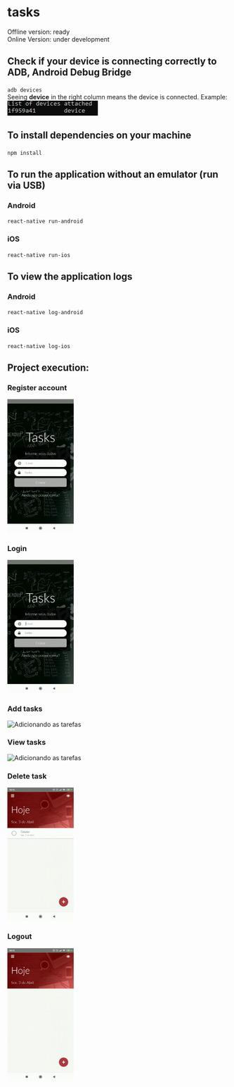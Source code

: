# tasks
Offline version: ready
<br>
Online Version: under development

## Check if your device is connecting correctly to ADB, Android Debug Bridge
``adb devices``
<br/>
Seeing **device** in the right column means the device is connected. Example:
<br/>
<img src="./assets/imgs/devices.png" alt="Dispositivos conectados">
<br/>

## To install dependencies on your machine
``npm install``

## To run the application without an emulator (run via USB)
### Android
``react-native run-android``

### iOS
``react-native run-ios``

## To view the application logs
### Android
``react-native log-android``

### iOS
``react-native log-ios``

## Project execution:
### Register account
<img src="./assets/gifs/register.gif" alt="Criação de usuário na aplicação" width="30%">
<br/>

### Login
<img src="./assets/gifs/login_1.gif" alt="Login de usuário" width="30%">
<br/>

### Add tasks
<img src="./assets/gifs/addTask.gif" alt="Adicionando as tarefas" width="30%">
<br/>

### View tasks
<img src="./assets/gifs/viewTask.gif" alt="Adicionando as tarefas" width="30%">
<br/>

### Delete task
<img src="./assets/gifs/deleteTask.gif" alt="Adicionando as tarefas" width="30%">
<br/>

### Logout
<img src="./assets/gifs/logout.gif" alt="Adicionando as tarefas" width="30%">
<br/>